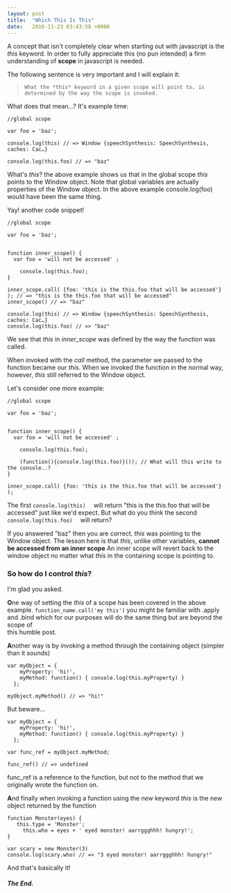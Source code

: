 ```yaml
---
layout: post
title:  "Which This Is This"
date:   2016-11-23 03:43:58 +0000
---
```



A concept that isn't completely clear when starting out with javascript is the *this* keyword.
In order to fully appreciate this (no pun intended) a firm understanding of **scope** in javascript is needed.

The following sentence is very important and I will explain it:
>     What the *this* keyword in a given scope will point to, is determined by the way the scope is invoked.

What does that mean...?
It's example time:

```
//global scope

var foo = 'baz';

console.log(this) // => Window {speechSynthesis: SpeechSynthesis, caches: Cac…}

console.log(this.foo) // => "baz"
```

What's *this*? the above example shows us that in the global scope *this* points to the Window object.
Note that global variables are actually properties of the Window object. In the above example console.log(foo) would have been the same thing.

Yay! another code snippet!

```
//global scope

var foo = 'baz';


function inner_scope() {
  var foo = 'will not be accessed' ;
	
	console.log(this.foo);
}

inner_scope.call( {foo: 'this is the this.foo that will be accessed'} ); // => "this is the this.foo that will be accessed"
inner_scope() // => "baz"

console.log(this) // => Window {speechSynthesis: SpeechSynthesis, caches: Cac…}
console.log(this.foo) // => "baz"
```

We see that *this* in *inner_scope* was defined by the way the function was called.

When invoked with the *call* method, the parameter we passed to the function became our *this*.
When we invoked the function in the normal way, however, *this* still referred to the Window object.

Let's consider one more example:

```
//global scope

var foo = 'baz';


function inner_scope() {
  var foo = 'will not be accessed' ;
	
	console.log(this.foo);

    (function(){console.log(this.foo)}()); // What will this write to the console..?
}

inner_scope.call( {foo: 'this is the this.foo that will be accessed'} ); 

```

The first `console.log(this)  ` will return "this is the this.foo that will be accessed" just like we'd expect.
But what do you think the second `console.log(this.foo)  ` will return?


If you answered "baz" then you are correct. *this* was pointing to the Window object.
The lesson here is that *this*, unlike other variables, **cannot be accessed from an inner scope**
An inner scope will revert back to the window object no matter what *this* in the containing scope is pointing to.

### So how do I control *this*?
I'm glad you asked.

**O**ne way of setting the *this* of a scope has been covered in the above example.
  `function_name.call('my this')` 
	you might be familiar with .apply and .bind which for our purposes will do the same thing but are beyond the scope of    
	this humble post.

**A**nother way is by invoking a method through the containing object (simpler than it sounds)
  ```
var myObject = {
	  myProperty: 'hi!',
	  myMethod: function() { console.log(this.myProperty) }
	};

myObject.myMethod() // => "hi!"
```

But beware...

  ```
var myObject = {
	  myProperty: 'hi!',
	  myMethod: function() { console.log(this.myProperty) }
	};

var func_ref = myObject.myMethod;

func_ref() // => undefined
```

func_ref is a reference to the function, but not to the method that we originally wrote the function on.

**A**nd finally when invoking a function using the *new* keyword *this* is the new object returned by the function
```
function Monster(eyes) {
   this.type = 'Monster';
	 this.who = eyes + ' eyed monster! aarrggghhh! hungry!';
}

var scary = new Monster(3)
console.log(scary.who) // => "3 eyed monster! aarrggghhh! hungry!"
```


And that's basically it!

##### The End.





